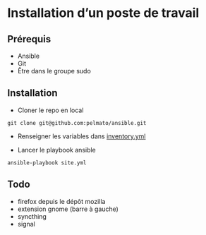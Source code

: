 # Installation d’un poste de travail

## Prérequis

- Ansible
- Git
- Être dans le groupe sudo

## Installation

- Cloner le repo en local

```shell
git clone git@github.com:pelmato/ansible.git
```

- Renseigner les variables dans [inventory.yml](./inventory.yml)

- Lancer le playbook ansible

```shell
ansible-playbook site.yml
```

## Todo

- firefox depuis le dépôt mozilla
- extension gnome (barre à gauche)
- syncthing
- signal
